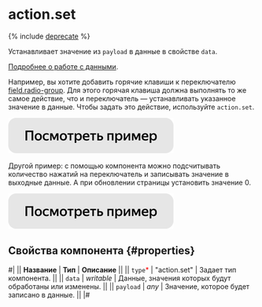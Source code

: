 # action.set

{% include [deprecate](../../_includes/deprecate.md) %}

Устанавливает значение из `payload` в данные в свойстве `data`.

[Подробнее о работе с данными](../operations/work-with-data.md).

Например, вы хотите добавить горячие клавиши к переключателю [field.radio-group](field.radio-group.md). Для этого горячая клавиша должна выполнять то же самое действие, что и переключатель — устанавливать указанное значение в данные. Чтобы задать это действие, используйте `action.set`.

[![Посмотреть пример в песочнице](../_images/buttons/view-example.svg)](https://ya.cc/t/kG97FOHj3tz3Ac)

Другой пример: с помощью компонента можно подсчитывать количество нажатий на переключатель и записывать значение в выходные данные. А при обновлении страницы установить значение 0.

[![Посмотреть пример в песочнице](../_images/buttons/view-example.svg)](https://ya.cc/t/FDyIy8Ec3tz3FQ)

## Свойства компонента {#properties}

#|
|| **Название** | **Тип** | **Описание** ||
|| `type`<span style="color: red">\*</span> | "action.set" | Задает тип компонента. ||
|| `data` | _writable_ | Данные, значения которых будут обработаны или изменены. ||
|| `payload` | _any_ | Значение, которое будет записано в данные. ||
|#
